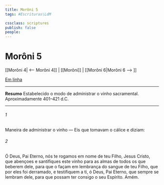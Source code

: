 ```yaml
---
title: Morôni 5
tags: #Escrituras\LdM

cssclass: scriptures
publish: false
people:
---
```


# Morôni 5
[[Morôni 4| <-- Morôni 4]] | [[Morôni]] | [[Morôni 6|Morôni 6 --> ]]

[Em linha](https://churchofjesuschrist.org/study/scriptures/bofm/moro/5?lang=por)

---
__Resumo__
Estabelecido o modo de administrar o vinho sacramental. Aproximadamente 401–421 d.C.

---
###### 1 
Maneira de administrar o vinho — Eis que tomavam o cálice e diziam:

###### 2 
Ó Deus, Pai Eterno, nós te rogamos em nome de teu Filho, Jesus Cristo, que abençoes e santifiques este vinho para as almas de todos os que beberem dele, para que o façam em lembrança do sangue de teu Filho, que por eles foi derramado, e testifiquem a ti, ó Deus, Pai Eterno, que sempre se lembram dele, para que possam ter consigo o seu Espírito. Amém.

